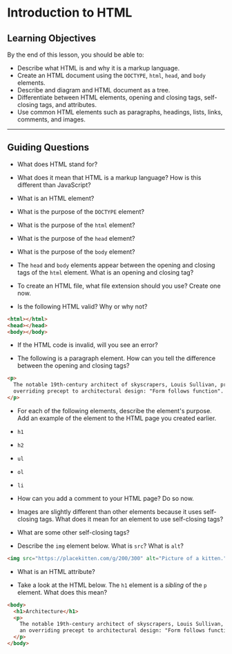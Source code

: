 # Introduction to HTML

## Learning Objectives

By the end of this lesson, you should be able to:

- Describe what HTML is and why it is a markup language.
- Create an HTML document using the `DOCTYPE`, `html`, `head`, and `body` elements.
- Describe and diagram and HTML document as a tree.
- Differentiate between HTML elements, opening and closing tags, self-closing tags, and attributes.
- Use common HTML elements such as paragraphs, headings, lists, links, comments, and images.

---

## Guiding Questions

- What does HTML stand for?

- What does it mean that HTML is a markup language? How is this different than JavaScript?

- What is an HTML element?

- What is the purpose of the `DOCTYPE` element?

- What is the purpose of the `html` element?

- What is the purpose of the `head` element?

- What is the purpose of the `body` element?

- The `head` and `body` elements appear between the opening and closing tags of the `html` element. What is an opening and closing tag?

- To create an HTML file, what file extension should you use? Create one now.

- Is the following HTML valid? Why or why not?

```html
<html></html>
<head></head>
<body></body>
```

- If the HTML code is invalid, will you see an error?

- The following is a paragraph element. How can you tell the difference between the opening and closing tags?

```html
<p>
  The notable 19th-century architect of skyscrapers, Louis Sullivan, promoted an
  overriding precept to architectural design: "Form follows function".
</p>
```

- For each of the following elements, describe the element's purpose. Add an example of the element to the HTML page you created earlier.

- `h1`
- `h2`
- `ul`
- `ol`
- `li`

- How can you add a comment to your HTML page? Do so now.

- Images are slightly different than other elements because it uses self-closing tags. What does it mean for an element to use self-closing tags?

- What are some other self-closing tags?

- Describe the `img` element below. What is `src`? What is `alt`?

```html
<img src="https://placekitten.com/g/200/300" alt="Picture of a kitten." />
```

- What is an HTML attribute?

- Take a look at the HTML below. The `h1` element is a _sibling_ of the `p` element. What does this mean?

```html
<body>
  <h1>Architecture</h1>
  <p>
    The notable 19th-century architect of skyscrapers, Louis Sullivan, promoted
    an overriding precept to architectural design: "Form follows function".
  </p>
</body>
```
